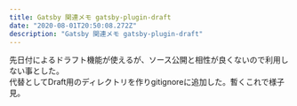 ```yaml
---
title: Gatsby 関連メモ gatsby-plugin-draft
date: "2020-08-01T20:50:08.272Z"
description: "Gatsby 関連メモ gatsby-plugin-draft"
---
```

 先日付によるドラフト機能が使えるが、ソース公開と相性が良くないので利用しない事とした。  
 代替としてDraft用のディレクトリを作りgitignoreに追加した。暫くこれで様子見。
